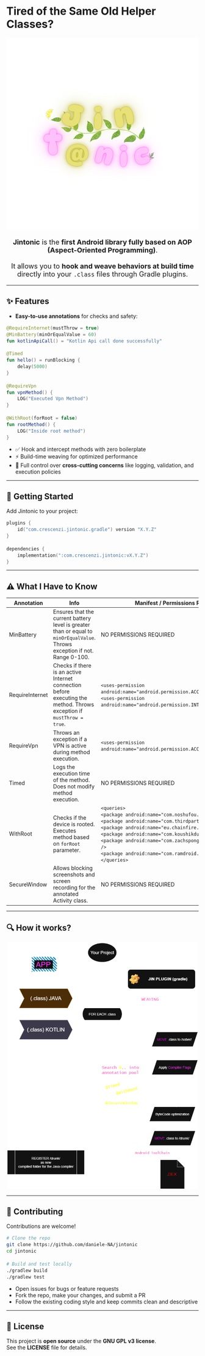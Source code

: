 # Tired of the Same Old Helper Classes?

<div align="center">
  <img src="ASSETS/logo.svg" alt="Jintonic Logo" width="600" />
</div>

<p style="font-size:18px; text-align:center;">
  <b>Jintonic</b> is the <b>first Android library fully based on AOP (Aspect-Oriented Programming)</b>.<br/><br>
  It allows you to <b>hook and weave behaviors at build time</b> directly into your <code>.class</code> files through Gradle plugins.
</p>



---

## ✨ Features

- **Easy-to-use annotations** for checks and safety:

```kotlin
@RequireInternet(mustThrow = true)
@MinBattery(minOrEqualValue = 60)
fun kotlinApiCall() = "Kotlin Api call done successfully"

@Timed
fun hello() = runBlocking {
    delay(5000)
}

@RequireVpn
fun vpnMethod() {
    LOG("Executed Vpn Method")
}

@WithRoot(forRoot = false)
fun rootMethod() {
    LOG("Inside root method")
}
```

- ✅ Hook and intercept methods with zero boilerplate
- ⚡ Build-time weaving for optimized performance
- 🔧 Full control over **cross-cutting concerns** like logging, validation, and execution policies

---

## 🚀 Getting Started

Add Jintonic to your project:

```kotlin
plugins {
    id("com.crescenzi.jintonic.gradle") version "X.Y.Z"
}

dependencies {
    implementation(":com.crescenzi.jintonic:vX.Y.Z")
}
```

---

## ⚠️ What I Have to Know

| Annotation      | Info                                                                                                            | Manifest / Permissions Required                                                                                                                                                                                                                                                                                                                                                                      |
|-----------------|-----------------------------------------------------------------------------------------------------------------|------------------------------------------------------------------------------------------------------------------------------------------------------------------------------------------------------------------------------------------------------------------------------------------------------------------------------------------------------------------------------------------------------|
| MinBattery      | Ensures that the current battery level is greater than or equal to `minOrEqualValue`. Throws exception if not. Range 0-100. | NO PERMISSIONS REQUIRED                                                                                                                                                                                                                                                                                                                                                                              |
| RequireInternet | Checks if there is an active Internet connection before executing the method. Throws exception if `mustThrow = true`. | `<uses-permission android:name="android.permission.ACCESS_NETWORK_STATE"/>` <br> `<uses-permission android:name="android.permission.INTERNET"/>`                                                                                                                                                                                                                                                     |
| RequireVpn      | Throws an exception if a VPN is active during method execution.                                               | `<uses-permission android:name="android.permission.ACCESS_NETWORK_STATE"/>`                                                                                                                                                                                                                                                                                                                          |
| Timed           | Logs the execution time of the method. Does not modify method execution.                                       | NO PERMISSIONS REQUIRED                                                                                                                                                                                                                                                                                                                                                                              |
| WithRoot        | Checks if the device is rooted. Executes method based on `forRoot` parameter.                                  | `<queries>` <br> `<package android:name="com.noshufou.android.su" />` <br> `<package android:name="com.thirdparty.superuser" />` <br> `<package android:name="eu.chainfire.supersu" />` <br> `<package android:name="com.koushikdutta.superuser" />` <br> `<package android:name="com.zachspong.temprootremovejb" />` <br> `<package android:name="com.ramdroid.appquarantine" />` <br> `</queries>` |
| SecureWindow    | Allows blocking screenshots and screen recording for the annotated Activity class.                               | NO PERMISSIONS REQUIRED                                                                                                                                                                                                                                                                                                                                                                              |


---


## 🔍 How it works?

<div align="center">
  <img src="ASSETS/graph.png" alt="Jintonic Graph" width="500" />
</div>

---

## 🤝 Contributing

Contributions are welcome!

```bash
# Clone the repo
git clone https://github.com/daniele-NA/jintonic
cd jintonic

# Build and test locally
./gradlew build
./gradlew test
```

- Open issues for bugs or feature requests
- Fork the repo, make your changes, and submit a PR
- Follow the existing coding style and keep commits clean and descriptive

---

## 📄 License

This project is **open source** under the **GNU GPL v3 license**.  
See the **LICENSE** file for details.
